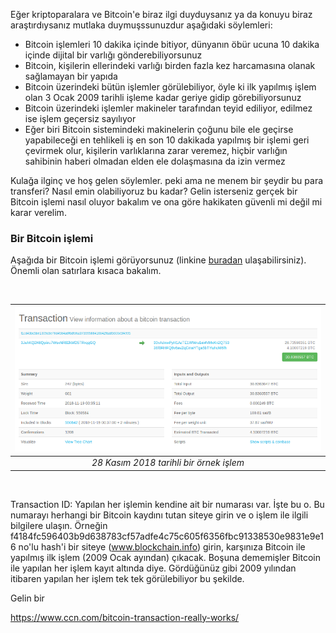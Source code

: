 

Eğer kriptoparalara ve Bitcoin'e biraz ilgi duyduysanız ya da konuyu biraz araştırdıysanız mutlaka duymuşssunuzdur aşağıdaki söylemleri:

- Bitcoin işlemleri 10 dakika içinde bitiyor, dünyanın öbür ucuna 10 dakika içinde dijital bir varlığı gönderebiliyorsunuz
- Bitcoin, kişilerin ellerindeki varlığı birden fazla kez harcamasına olanak sağlamayan bir yapıda
- Bitcoin üzerindeki bütün işlemler görülebiliyor, öyle ki ilk yapılmış işlem olan 3 Ocak 2009 tarihli işleme kadar geriye gidip görebiliyorsunuz
- Bitcoin üzerindeki işlemler makineler tarafından teyid ediliyor, edilmez ise işlem geçersiz sayılıyor
- Eğer biri Bitcoin sistemindeki makinelerin çoğunu bile ele geçirse yapabileceği en tehlikeli iş en son 10 dakikada yapılmış bir işlemi geri çevirmek olur, kişilerin varlıklarına zarar veremez, hiçbir varlığın sahibinin haberi olmadan elden ele dolaşmasına da izin vermez

Kulağa ilginç ve hoş gelen söylemler. peki ama ne menem bir şeydir bu para transferi? Nasıl emin olabiliyoruz bu kadar? Gelin isterseniz gerçek bir Bitcoin işlemi nasıl oluyor bakalım ve ona göre hakikaten güvenli mi değil mi karar verelim. 

### Bir Bitcoin işlemi

Aşağıda bir Bitcoin işlemi görüyorsunuz (linkine [buradan](https://www.blockchain.com/btc/tx/f1cd43bc5be1309c8e76d4584a8f6dfbfca37399588416042f8a85603c5f4995) ulaşabilirsiniz). Önemli olan satırlara kısaca bakalım. 


&nbsp;

| ![transaction-sample-640.png](/assets/transaction-sample-640.png) | 
|:--:| 
| *28 Kasım 2018 tarihli bir örnek işlem* |

&nbsp;



Transaction ID: Yapılan her işlemin kendine ait bir numarası var. İşte bu o. Bu numarayı herhangi bir Bitcoin kaydını tutan siteye girin ve o işlem ile ilgili bilgilere ulaşın. Örneğin f4184fc596403b9d638783cf57adfe4c75c605f6356fbc91338530e9831e9e16 no'lu hash'i bir siteye (www.blockchain.info) girin, karşınıza Bitcoin ile yapılmış ilk işlem (2009 Ocak ayından) çıkacak. Boşuna dememişler Bitcoin ile yapılan her işlem kayıt altında diye. Gördüğünüz gibi 2009 yılından itibaren yapılan her işlem tek tek görülebiliyor bu şekilde. 

Gelin bir 











https://www.ccn.com/bitcoin-transaction-really-works/
